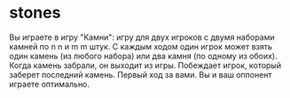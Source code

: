 # stones
Вы играете в игру "Камни": игру для двух игроков с двумя наборами камней по  n n и  m m штук. С каждым ходом один игрок может взять один камень (из любого набора) или два камня (по одному из обоих). Когда камень забрали, он выходит из игры. Побеждает игрок, который заберет последний камень. Первый ход за вами.  Вы и ваш оппонент играете оптимально.
